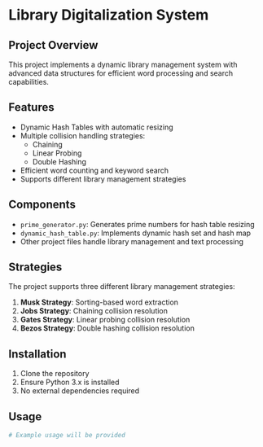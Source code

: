 # Library Digitalization System

## Project Overview
This project implements a dynamic library management system with advanced data structures for efficient word processing and search capabilities.

## Features
- Dynamic Hash Tables with automatic resizing
- Multiple collision handling strategies:
  - Chaining
  - Linear Probing
  - Double Hashing
- Efficient word counting and keyword search
- Supports different library management strategies

## Components
- `prime_generator.py`: Generates prime numbers for hash table resizing
- `dynamic_hash_table.py`: Implements dynamic hash set and hash map
- Other project files handle library management and text processing

## Strategies
The project supports three different library management strategies:
1. **Musk Strategy**: Sorting-based word extraction
2. **Jobs Strategy**: Chaining collision resolution
3. **Gates Strategy**: Linear probing collision resolution
4. **Bezos Strategy**: Double hashing collision resolution

## Installation
1. Clone the repository
2. Ensure Python 3.x is installed
3. No external dependencies required

## Usage
```python
# Example usage will be provided
